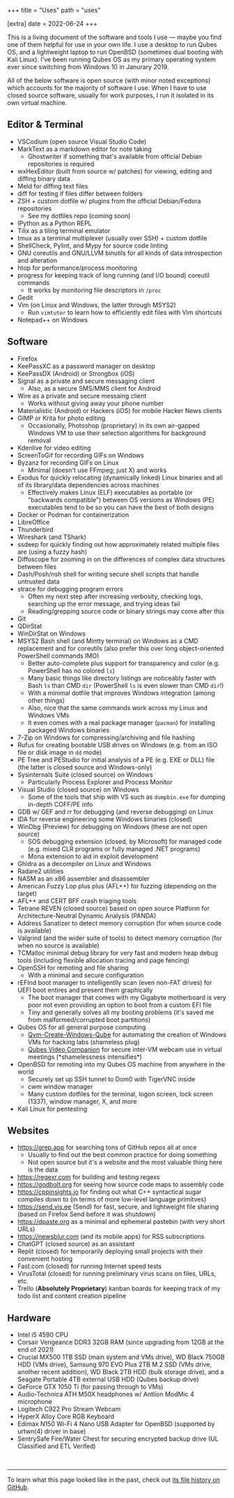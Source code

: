 +++
title = "Uses"
path = "uses"

[extra]
date = 2022-06-24
+++

This is a living document of the software and tools I use — maybe you find one of them helpful for use in your own life. I use a desktop to run Qubes OS, and a lightweight laptop to run OpenBSD (sometimes dual booting with Kali Linux). I've been running Qubes OS as my primary operating system ever since switching from Windows 10 in Janurary 2019.

All of the below software is open source (with minor noted exceptions) which accounts for the majority of software I use. When I have to use closed source software, usually for work purposes, I run it isolated in its own virtual machine.

## Editor & Terminal

- VSCodium (open source Visual Studio Code)
- MarkText as a markdown editor for note taking
  - Ghostwriter if something that's available from official Debian repositories is required
- wxHexEditor (built from source w/ patches) for viewing, editing and diffing binary data
- Meld for diffing text files
- diff for testing if files differ between folders
- ZSH + custom dotfile w/ plugins from the official Debian/Fedora repositories
  - See my dotfiles repo (coming soon)
- IPython as a Python REPL
- Tilix as a tiling terminal emulator
- tmux as a terminal multiplexer (usually over SSH) + custom dotfile
- ShellCheck, Pylint, and Mypy for source code linting
- GNU coreutils and GNU/LLVM binutils for all kinds of data introspection and alteration
- htop for performance/process monitoring
- progress for keeping track of long running (and I/O bound) coreutil commands
  - It works by monitoring file descriptors in `/proc`
- Gedit
- Vim (on Linux and Windows, the latter through MSYS2)
  - Run `vimtutor` to learn how to efficiently edit files with Vim shortcuts
- Notepad++ on Windows

## Software

- Firefox
- KeePassXC as a password manager on desktop
- KeePassDX (Android) or Strongbox (iOS)
- Signal as a private and secure messaging client
  - Also, as a secure SMS/MMS client for Android
- Wire as a private and secure messaing client
  - Works without giving away your phone number
- Materialistic (Android) or Hackers (iOS) for mobile Hacker News clients
- GIMP or Krita for photo editing
  - Occasionally, Photoshop (proprietary) in its own air-gapped Windows VM to use their selection algorithms for background removal
- Kdenlive for video editing
- ScreenToGif for recording GIFs on Windows
- Byzanz for recording GIFs on Linux
  - Minimal (doesn't use FFmpeg; just X) and works
- Exodus for quickly relocating (dynamically linked) Linux binaries and all of its library/data dependencies across machines
  - Effectively makes Linux (ELF) executables as portable (or "backwards compatible") between OS versions as Windows (PE) executables tend to be so you can have the best of both designs
- Docker or Podman for containerization
- LibreOffice
- Thunderbird
- Wireshark (and TShark)
- ssdeep for quickly finding out how approximately related multiple files are (using a fuzzy hash)
- Diffoscope for zooming in on the differences of complex data structures between files
- Dash/Posh/nsh shell for writing secure shell scripts that handle untrusted data
- strace for debugging program errors
  - Often my next step after increasing verbosity, checking logs, searching up the error message, and trying ideas fail
  - Reading/grepping source code or binary strings may come after this
- Git
- QDirStat
- WinDirStat on Windows
- MSYS2 Bash shell (and Mintty terminal) on Windows as a CMD replacement and for coreutils (also prefer this over long object-oriented PowerShell commands IMO)
  - Better auto-complete plus support for transparency and color (e.g. PowerShell has no colored `ls`)
  - Many basic things like directory listings are noticeably faster with Bash `ls` than CMD `dir` (PowerShell `ls` is even slower than CMD `dir`!)
  - With a minimal dotfile that improves Windows integration (among other things)
  - Also, nice that the same commands work across my Linux and Windows VMs
  - It even comes with a real package manager (`pacman`) for installing packaged Windows binaries
- 7-Zip on Windows for compressing/archiving and file hashing
- Rufus for creating bootable USB drives on Windows (e.g. from an ISO file or disk image in `dd` mode)
- PE Tree and PEStudio for initial analysis of a PE (e.g. EXE or DLL) file (the latter is closed source and Windows-only)
- Sysinternals Suite (closed source) on Windows
  - Particularly Process Explorer and Process Monitor
- Visual Studio (closed source) on Windows
  - Some of the tools that ship with VS such as `dumpbin.exe` for dumping in-depth COFF/PE info
- GDB w/ GEF and rr for debugging (and reverse debugging) on Linux
- IDA for reverse engineering some Windows binaries (closed)
- WinDbg (Preview) for debugging on Windows (these are not open source)
  - SOS debugging extension (closed, by Microsoft) for managed code (e.g. mixed CLR programs or fully managed .NET programs)
  - Mona extension to aid in exploit development
- Ghidra as a decompiler on Linux and Windows
- Radare2 utilities
- NASM as an x86 assembler and disassembler
- American Fuzzy Lop plus plus (AFL++) for fuzzing (depending on the target)
- AFL++ and CERT BFF crash triaging tools
- Tetrane REVEN (closed source) based on open source Platform for Architecture-Neutral Dynamic Analysis (PANDA)
- Address Sanatizer to detect memory corruption (for when source code is available)
- Valgrind (and the wider suite of tools) to detect memory corruption (for when no source is available)
- TCMalloc minimal debug library for very fast and modern heap debug tools (including flexible allocation tracing and page fencing)
- OpenSSH for remoting and file sharing
  - With a minimal and secure configuration
- rEFInd boot manager to intelligentlly scan (even non-FAT drives) for UEFI boot entires and present them graphically
  - The boot manager that comes with my Gigabyte motherboard is very poor not even providing an option to boot from a custom EFI file
  - Tiny and generally solves all my booting problems (it's saved me from malformed/corrupted boot partitions)
- Qubes OS for all general purpose computing
  - [Qvm-Create-Windows-Qube](https://github.com/ElliotKillick/qvm-create-windows-qube) for automating the creation of Windows VMs for hacking labs (shameless plug)
  - [Qubes Video Companion](https://github.com/ElliotKillick/qubes-video-companion) for secure inter-VM webcam use in virtual meetings (\*shamelessness intensifies\*)
- OpenBSD for remoting into my Qubes OS machine from anywhere in the world
  - Securely set up SSH tunnel to Dom0 with TigerVNC inside
  - cwm window manager
  - Many custom dotfiles for the terminal, logon screen, lock screen (1337), window manager, X, and more
- Kali Linux for pentesting

## Websites

- https://grep.app for searching tons of GitHub repos all at once
  - Usually to find out the best common practice for doing something
  - Not open source but it's a website and the most valuable thing here is the data
- https://regexr.com for building and testing regexs
- https://godbolt.org for seeing how source code maps to assembly code
- https://cppinsights.io for finding out what C++ syntactical sugar compiles down to (in terms of more low-level language primitves)
- https://send.vis.ee (Send) for fast, secure, and lightweight file sharing (based on Firefox Send before it was shutdown)
- https://dpaste.org as a minimal and ephemeral pastebin (with very short URLs)
- https://newsblur.com (and its mobile apps) for RSS subscriptions
- ChatGPT (closed source) as an assistant
- Replit (closed) for temporarily deploying small projects with their convenient hosting
- Fast.com (closed) for running Internet speed tests
- VirusTotal (closed) for running preliminary virus scans on files, URLs, etc.
- Trello (**Absolutely Proprietary**) kanban boards for keeping track of my todo list and content creation pipeline

## Hardware

- Intel i5 4590 CPU
- Corsair Vengeance DDR3 32GB RAM (since upgrading from 12GB at the end of 2021)
- Crucial MX500 1TB SSD (main system and VMs drive), WD Black 750GB HDD (VMs drive), Samsung 970 EVO Plus 2TB M.2 SSD (VMs drive, another recent addition), WD Black 2TB HDD (bulk storage drive), and a Seagate Portable 4TB external USB HDD (Qubes backup drive)
- GeForce GTX 1050 Ti (for passing through to VMs)
- Audio-Technica ATH M50X headphones w/ Antlion ModMic 4 microphone
- Logitech C922 Pro Stream Webcam
- HyperX Alloy Core RGB Keyboard
- Edimax N150 Wi-Fi 4 Nano USB Adapter for OpenBSD (supported by urtwn(4) driver in base)
- SentrySafe Fire/Water Chest for securing encrypted backup drive (UL Classified and ETL Verifed)

<br />

---

To learn what this page looked like in the past, check out [its file history on GitHub](https://github.com/ElliotKillick/elliotkillick.com/commits/master/content/uses/_index.md).
